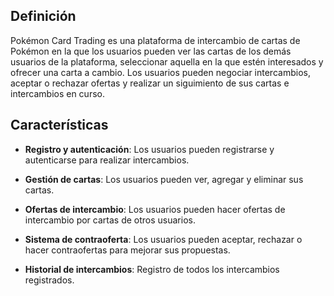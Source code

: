 ## Definición
Pokémon Card Trading es una plataforma de intercambio de cartas de Pokémon en la
que los usuarios pueden ver las cartas de los demás usuarios de la plataforma,
seleccionar aquella en la que estén interesados y ofrecer una carta a cambio. Los
usuarios pueden negociar intercambios, aceptar o rechazar ofertas y realizar un
siguimiento de sus cartas e intercambios en curso.


## Características
- **Registro y autenticación**: Los usuarios pueden registrarse y autenticarse
para realizar intercambios.

- **Gestión de cartas**: Los usuarios pueden ver, agregar y eliminar sus cartas.

- **Ofertas de intercambio**: Los usuarios pueden hacer ofertas de intercambio
por cartas de otros usuarios.

- **Sistema de contraoferta**: Los usuarios pueden aceptar, rechazar o hacer
contraofertas para mejorar sus propuestas.

- **Historial de intercambios**: Registro de todos los intercambios registrados.
